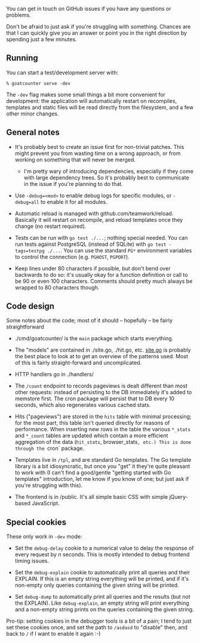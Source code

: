 You can get in touch on GitHub issues if you have any questions or problems.

Don't be afraid to just ask if you're struggling with something. Chances are
that I can quickly give you an answer or point you in the right direction by
spending just a few minutes.

Running
-------
You can start a test/development server with:

    % goatcounter serve -dev

The `-dev` flag makes some small things a bit more convenient for development:
the application will automatically restart on recompiles, templates and static
files will be read directly from the filesystem, and a few other minor changes.

General notes
-------------
- It's probably best to create an issue first for non-trivial patches. This
  might prevent you from wasting time on a wrong approach, or from working on
  something that will never be merged.

  - I'm pretty wary of introducing dependencies, especially if they come with
    large dependency trees. So it's probably best to communicate in the issue if
    you're planning to do that.

- Use `-debug=<mod>` to enable debug logs for specific modules, or `-debug=all`
  to enable it for all modules.

- Automatic reload is managed with github.com/teamwork/reload. Basically it will
  restart on recompile, and reload templates once they change (no restart
  required).

- Tests can be run with `go test ./...`; nothing special needed. You can run
  tests against PostgreSQL (instead of SQLite) with `go test -tags=testpg
  ./...`. You can use the standard `PG*` environment variables to control the
  connection (e.g. `PGHOST`, `PGPORT`).

- Keep lines under 80 characters if possible, but don't bend over backwards to
  do so: it's usually okay for a function definition or call to be 90 or even
  100 characters. Comments should pretty much always be wrapped to 80 characters
  though.

Code design
-----------
Some notes about the code; most of it should – hopefully – be fairly
straightforward

- ./cmd/goatcounter/ is the `main` package which starts everything.

- The "models" are contained in ./site.go, ./hit.go, etc. [site.go](./site.go)
  is probably the best place to look at to get an overview of the patterns used.
  Most of this is fairly straight-forward and uncomplicated.

- HTTP handlers go in ./handlers/

- The `/count` endpoint to records pageviews is dealt different than most other
  requests: instead of persisting to the DB immediately it's added to memstore
  first. The cron package will persist that to DB every 10 seconds, which also
  regenerates various cached stats.

- Hits ("pageviews") are stored in the `hits` table with minimal processing; for
  the most part, this table isn't queried directly for reasons of performance.
  When inserting new rows in the table the various `*_stats` and `*_count`
  tables are updated which contain a more efficient aggregation of the data
  (`hit_stats`, browser_stats`, etc.) This is done through the `cron` package.

- Templates live in `/tpl`, and are standard Go templates. The Go template
  library is a bit idiosyncratic, but once you "get" it they're quite pleasant
  to work with (I can't find a good/gentle "getting started with Go templates"
  introduction, let me know if you know of one; but just ask if you're
  struggling with this).

- The frontend is in /public. It's all simple basic CSS with simple jQuery-based
  JavaScript.

Special cookies
---------------
These only work in `-dev` mode:

- Set the `debug-delay` cookie to a numerical value to delay the response of
  every request by *n* seconds. This is mostly intended to debug frontend timing
  issues.

- Set the `debug-explain` cookie to automatically print all queries and their
  EXPLAIN. If this is an empty string everything will be printed, and if it's
  non-empty only queries containing the given string will be printed.

- Set `debug-dump` to automatically print all queries and the results (but not
  the EXPLAIN). Like `debug-explain`, an empty string will print everything and
  a non-empty string prints on the queries containing the given string.

Pro-tip: setting cookies in the debugger tools is a bit of a pain; I tend to
just set these cookies once, and set the path to `/asdasd` to "disable" then,
and back to `/` if I want to enable it again :-)
